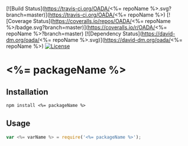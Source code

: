 [![Build Status](https://travis-ci.org/OADA/<%= repoName %>.svg?branch=master)](https://travis-ci.org/OADA/<%= repoName %>)
[![Coverage Status](https://coveralls.io/repos/OADA/<%= repoName %>/badge.svg?branch=master)](https://coveralls.io/r/OADA/<%= repoName %>?branch=master)
[![Dependency Status](https://david-dm.org/oada/<%= repoName %>.svg)](https://david-dm.org/oada/<%= repoName %>)
[![License](http://img.shields.io/:license-Apache%202.0-green.svg)](http://www.apache.org/licenses/LICENSE-2.0.html)

# <%= packageName %> #

## Installation ##
```shell
npm install <%= packageName %>
```

## Usage ##
```javascript
var <%= varName %> = require('<%= packageName %>');
```
